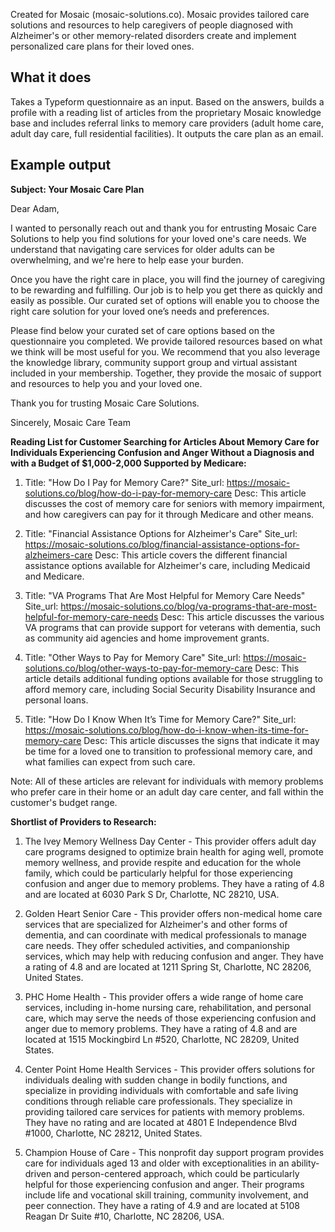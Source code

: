 Created for Mosaic (mosaic-solutions.co). Mosaic provides tailored care solutions and resources to help caregivers of people diagnosed with Alzheimer's or other memory-related disorders create and implement personalized care plans for their loved ones.

## What it does

Takes a Typeform questionnaire as an input. Based on the answers, builds a profile with a reading list of articles from the proprietary Mosaic knowledge base and includes referral links to memory care providers (adult home care, adult day care, full residential facilities). It outputs the care plan as an email.

## Example output

**Subject: Your Mosaic Care Plan**

Dear Adam,

I wanted to personally reach out and thank you for entrusting Mosaic Care Solutions to help you find solutions for your loved one's care needs. We understand that navigating care services for older adults can be overwhelming, and we're here to help ease your burden.

Once you have the right care in place, you will find the journey of caregiving to be rewarding and fulfilling. Our job is to help you get there as quickly and easily as possible. Our curated set of options will enable you to choose the right care solution for your loved one’s needs and preferences.

Please find below your curated set of care options based on the questionnaire you completed. We provide tailored resources based on what we think will be most useful for you. We recommend that you also leverage the knowledge library, community support group and virtual assistant included in your membership. Together, they provide the mosaic of support and resources to help you and your loved one.

Thank you for trusting Mosaic Care Solutions.

Sincerely,
Mosaic Care Team


**Reading List for Customer Searching for Articles About Memory Care for Individuals Experiencing Confusion and Anger Without a Diagnosis and with a Budget of $1,000-2,000 Supported by Medicare:**

1. Title: "How Do I Pay for Memory Care?"
Site_url: https://mosaic-solutions.co/blog/how-do-i-pay-for-memory-care
Desc: This article discusses the cost of memory care for seniors with memory impairment, and how caregivers can pay for it through Medicare and other means.

2. Title: "Financial Assistance Options for Alzheimer's Care"
Site_url: https://mosaic-solutions.co/blog/financial-assistance-options-for-alzheimers-care
Desc: This article covers the different financial assistance options available for Alzheimer's care, including Medicaid and Medicare.

3. Title: "VA Programs That Are Most Helpful for Memory Care Needs"
Site_url: https://mosaic-solutions.co/blog/va-programs-that-are-most-helpful-for-memory-care-needs
Desc: This article discusses the various VA programs that can provide support for veterans with dementia, such as community aid agencies and home improvement grants.

4. Title: "Other Ways to Pay for Memory Care"
Site_url: https://mosaic-solutions.co/blog/other-ways-to-pay-for-memory-care
Desc: This article details additional funding options available for those struggling to afford memory care, including Social Security Disability Insurance and personal loans.

5. Title: "How Do I Know When It’s Time for Memory Care?"
Site_url: https://mosaic-solutions.co/blog/how-do-i-know-when-its-time-for-memory-care
Desc: This article discusses the signs that indicate it may be time for a loved one to transition to professional memory care, and what families can expect from such care.

Note: All of these articles are relevant for individuals with memory problems who prefer care in their home or an adult day care center, and fall within the customer's budget range.

**Shortlist of Providers to Research:**

1) The Ivey Memory Wellness Day Center - This provider offers adult day care programs designed to optimize brain health for aging well, promote memory wellness, and provide respite and education for the whole family, which could be particularly helpful for those experiencing confusion and anger due to memory problems. They have a rating of 4.8 and are located at 6030 Park S Dr, Charlotte, NC 28210, USA.

2) Golden Heart Senior Care - This provider offers non-medical home care services that are specialized for Alzheimer's and other forms of dementia, and can coordinate with medical professionals to manage care needs. They offer scheduled activities, and companionship services, which may help with reducing confusion and anger. They have a rating of 4.8 and are located at 1211 Spring St, Charlotte, NC 28206, United States.

3) PHC Home Health - This provider offers a wide range of home care services, including in-home nursing care, rehabilitation, and personal care, which may serve the needs of those experiencing confusion and anger due to memory problems. They have a rating of 4.8 and are located at 1515 Mockingbird Ln #520, Charlotte, NC 28209, United States.

4) Center Point Home Health Services - This provider offers solutions for individuals dealing with sudden change in bodily functions, and specialize in providing individuals with comfortable and safe living conditions through reliable care professionals. They specialize in providing tailored care services for patients with memory problems. They have no rating and are located at 4801 E Independence Blvd #1000, Charlotte, NC 28212, United States.

5) Champion House of Care - This nonprofit day support program provides care for individuals aged 13 and older with exceptionalities in an ability-driven and person-centered approach, which could be particularly helpful for those experiencing confusion and anger. Their programs include life and vocational skill training, community involvement, and peer connection. They have a rating of 4.9 and are located at 5108 Reagan Dr Suite #10, Charlotte, NC 28206, USA.

